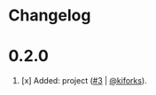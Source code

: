 # Changelog

<a name="0.2.0"></a>

# 0.2.0

1. [x] Added: project ([#3](https://github.com/kiforks/toolkit/pull/3) | [@kiforks](https://github.com/kiforks)).
